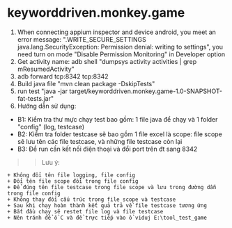 # keyworddriven.monkey.game
1. When connecting appium inspector and device android, you meet an error message: ".WRITE_SECURE_SETTINGS java.lang.SecurityException: Permission denial: writing to settings", you need turn on mode "Disable Permission Monitoring" in Developer option
2. Get activity name: adb shell "dumpsys activity activities | grep mResumedActivity"
3. adb forward tcp:8342 tcp:8342
4. Build java file "mvn clean package -DskipTests"
5. run test "java -jar target/keyworddriven.monkey.game-1.0-SNAPSHOT-fat-tests.jar"
4. Hướng dẫn sử dụng:
 + B1: Kiểm tra thư mực chạy test bao gồm: 1 file java để chạy và 1 folder "config" (log, testcase)
 + B2: Kiểm tra folder testcase sẽ bao gồm 1 file excel là scope: file scope sẽ lưu tên các file testcase, và những file testcase còn lại
 + B3: Để run cần kết nối điện thoại và đổi port trên đt sang 8342
>> Lưu ý:
> 
    + Không đổi tên file logging, file config
    + Đổi tên file scope đổi trong file config
    + Để đúng tên file testcase trong file scope và lưu trong đường dẫn trong file config
    + Không thay đổi cấu trúc trong file scope và testcase
    + Sau khi chạy hoàn thành kết quả trả về file testcase tương ứng
    + Bắt đầu chạy sẽ restet file log và file testcase
    + Nên tránh để ổ C và để trực tiếp vào ổ viduj E:\tool_test_game